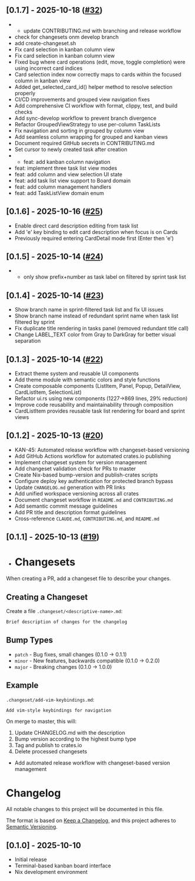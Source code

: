 ## [0.1.7] - 2025-10-18 ([#32](https://github.com/fulsomenko/kanban/pull/32))

- - update CONTRIBUTING.md with branching and release workflow
- check for changesets onm develop branch
- add create-changeset.sh
- Fix card selection in kanban column view
- Fix card selection in kanban column view
- Fixed bug where card operations (edit, move, toggle completion) were using incorrect card indices
- Card selection index now correctly maps to cards within the focused column in kanban view
- Added get_selected_card_id() helper method to resolve selection properly
- CI/CD improvements and grouped view navigation fixes
- Add comprehensive CI workflow with format, clippy, test, and build checks
- Add sync-develop workflow to prevent branch divergence
- Refactor GroupedViewStrategy to use per-column TaskLists
- Fix navigation and sorting in grouped by column view
- Add seamless column wrapping for grouped and kanban views
- Document required GitHub secrets in CONTRIBUTING.md
- Set cursor to newly created task after creation
- - feat: add kanban column navigation
- feat: implement three task list view modes
- feat: add column and view selection UI state
- feat: add task list view support to Board domain
- feat: add column management handlers
- feat: add TaskListView domain enum


## [0.1.6] - 2025-10-16 ([#25](https://github.com/fulsomenko/kanban/pull/25))

- Enable direct card description editing from task list
- Add 'e' key binding to edit card description when focus is on Cards
- Previously required entering CardDetail mode first (Enter then 'e')


## [0.1.5] - 2025-10-14 ([#24](https://github.com/fulsomenko/kanban/pull/24))

- - only show prefix+number as task label on filtered by sprint task list


## [0.1.4] - 2025-10-14 ([#23](https://github.com/fulsomenko/kanban/pull/23))

- Show branch name in sprint-filtered task list and fix UI issues
- Show branch name instead of redundant sprint name when task list filtered by sprint
- Fix duplicate title rendering in tasks panel (removed redundant title call)
- Change LABEL_TEXT color from Gray to DarkGray for better visual separation


## [0.1.3] - 2025-10-14 ([#22](https://github.com/fulsomenko/kanban/pull/22))

- Extract theme system and reusable UI components
- Add theme module with semantic colors and style functions
- Create composable components (ListItem, Panel, Popup, DetailView, CardListItem, SelectionList)
- Refactor ui.rs using new components (1227→869 lines, 29% reduction)
- Improve code reusability and maintainability through composition
- CardListItem provides reusable task list rendering for board and sprint views


## [0.1.2] - 2025-10-13 ([#20](https://github.com/fulsomenko/kanban/pull/20))

- KAN-45: Automated release workflow with changeset-based versioning
- Add GitHub Actions workflow for automated crates.io publishing
- Implement changeset system for version management
- Add changeset validation check for PRs to master
- Create Nix-based bump-version and publish-crates scripts
- Configure deploy key authentication for protected branch bypass
- Update `CHANGELOG.md` generation with PR links
- Add unified workspace versioning across all crates
- Document changeset workflow in `README.md` and `CONTRIBUTING.md`
- Add semantic commit message guidelines
- Add PR title and description format guidelines
- Cross-reference `CLAUDE.md`, `CONTRIBUTING.md`, and `README.md`


## [0.1.1] - 2025-10-13 ([#19](https://github.com/fulsomenko/kanban/pull/19))

- # Changesets
When creating a PR, add a changeset file to describe your changes.
## Creating a Changeset
Create a file `.changeset/<descriptive-name>.md`:
```md
Brief description of changes for the changelog
```
## Bump Types
- `patch` - Bug fixes, small changes (0.1.0 → 0.1.1)
- `minor` - New features, backwards compatible (0.1.0 → 0.2.0)
- `major` - Breaking changes (0.1.0 → 1.0.0)
## Example
`.changeset/add-vim-keybindings.md`:
```md
Add vim-style keybindings for navigation
```
On merge to master, this will:
1. Update CHANGELOG.md with the description
2. Bump version according to the highest bump type
3. Tag and publish to crates.io
4. Delete processed changesets
- Add automated release workflow with changeset-based version management


# Changelog

All notable changes to this project will be documented in this file.

The format is based on [Keep a Changelog](https://keepachangelog.com/en/1.0.0/),
and this project adheres to [Semantic Versioning](https://semver.org/spec/v2.0.0.html).

## [0.1.0] - 2025-10-10

- Initial release
- Terminal-based kanban board interface
- Nix development environment
